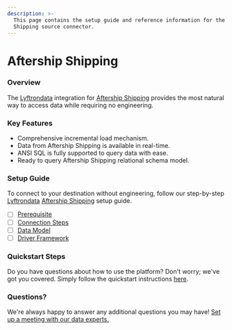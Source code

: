 ```yaml
---
description: >-
  This page contains the setup guide and reference information for the Aftership
  Shipping source connector.
---
```


# Aftership Shipping

### Overview

The [Lyftrondata](https://www.lyftrondata.com/) integration for [Aftership Shipping](None/) provides the most natural way to access data while requiring no engineering.

### Key Features

* Comprehensive incremental load mechanism.
* Data from Aftership Shipping is available in real-time.
* ANSI SQL is fully supported to query data with ease.
* Ready to query Aftership Shipping relational schema model.

### Setup Guide

To connect to your destination without engineering, follow our step-by-step [Lyftrondata](https://www.lyftrondata.com/) [Aftership Shipping](None/) setup guide.

* [ ] [Prerequisite](prerequisite.md)
* [ ] [Connection Steps](connection-steps.md)
* [ ] [Data Model](data-model/erd.md)
* [ ] [Driver Framework](driver-framework/)

### Quickstart Steps

Do you have questions about how to use the platform? Don't worry; we've got you covered. Simply follow the quickstart instructions [here](../../).

### Questions? <a href="#questions" id="questions"></a>

We're always happy to answer any additional questions you may have! [Set up a meeting with our data experts.](https://www.lyftrondata.com/book-a-meeting/)
